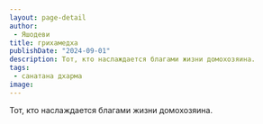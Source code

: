 ```yaml
---
layout: page-detail
author:
 - Яшодеви
title: грихамедха
publishDate: "2024-09-01"
description: Тот, кто наслаждается благами жизни домохозяина.
tags:
 - санатана дхарма
image: 
---
```


Тот, кто наслаждается благами жизни домохозяина.

